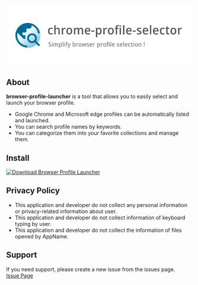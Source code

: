 <img src="https://github.com/ujiro99/browser-profile-launcher/blob/main/docs/logo.png?raw=true" width="600" />

## About

**browser-profile-launcher** is a tool that allows you to easily select and launch your browser profile.

- Google Chrome and Microsoft edge profiles can be automatically listed and launched.
- You can search profile names by keywords.
- You can categorize them into your favorite collections and manage them.

## Install

<a href="https://apps.microsoft.com/detail/browser-profile-launcher/9pjncknggf2d?launch=true&mode=mini">
	<img src="https://get.microsoft.com/images/en-us%20dark.svg" width="160" alt="Download Browser Profile Launcher" />
</a>

## Privacy Policy

- This application and developer do not collect any personal information or privacy-related information about user.
- This application and developer do not collect information of keyboard typing by user.
- This application and developer do not collect the information of files opened by AppName.

## Support

If you need support, please create a new issue from the issues page.  
[Issue Page](https://github.com/ujiro99/browser-profile-launcher/issues)
